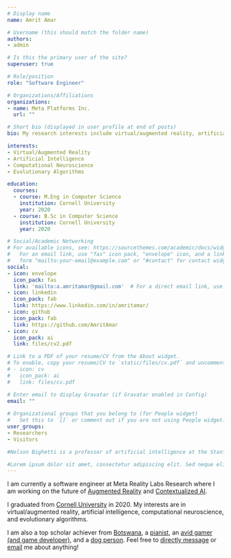 ```yaml
---
# Display name
name: Amrit Amar

# Username (this should match the folder name)
authors:
- admin

# Is this the primary user of the site?
superuser: true

# Role/position
role: "Software Engineer"

# Organizations/Affiliations
organizations:
- name: Meta Platforms Inc.
  url: ""

# Short bio (displayed in user profile at end of posts)
bio: My research interests include virtual/augmented reality, artificial intelligence, computational neuroscience, and evolutionary algorithms.

interests:
- Virtual/Augmented Reality
- Artificial Intelligence
- Computational Neuroscience
- Evolutionary Algorithms

education:
  courses:
  - course: M.Eng in Computer Science
    institution: Cornell University
    year: 2020
  - course: B.Sc in Computer Science
    institution: Cornell University
    year: 2020

# Social/Academic Networking
# For available icons, see: https://sourcethemes.com/academic/docs/widgets/#icons
#   For an email link, use "fas" icon pack, "envelope" icon, and a link in the
#   form "mailto:your-email@example.com" or "#contact" for contact widget.
social:
- icon: envelope
  icon_pack: fas
  link: 'mailto:a.amritamar@gmail.com'  # For a direct email link, use "mailto:test@example.org".
- icon: linkedin
  icon_pack: fab
  link: https://www.linkedin.com/in/amritamar/
- icon: github
  icon_pack: fab
  link: https://github.com/AmritAmar
- icon: cv
  icon_pack: ai
  link: files/cv2.pdf

# Link to a PDF of your resume/CV from the About widget.
# To enable, copy your resume/CV to `static/files/cv.pdf` and uncomment the lines below.  
# - icon: cv
#   icon_pack: ai
#   link: files/cv.pdf

# Enter email to display Gravatar (if Gravatar enabled in Config)
email: ""
  
# Organizational groups that you belong to (for People widget)
#   Set this to `[]` or comment out if you are not using People widget.  
user_groups:
- Researchers
- Visitors

#Nelson Bighetti is a professor of artificial intelligence at the Stanford AI Lab. His research interests include distributed robotics, mobile computing and programmable matter. He leads the Robotic Neurobiology group, which develops self-reconfiguring robots, systems of self-organizing robots, and mobile sensor networks. [link to Google!](http://google.com)

#Lorem ipsum dolor sit amet, consectetur adipiscing elit. Sed neque elit, tristique placerat feugiat ac, facilisis vitae arcu. Proin eget egestas augue. Praesent ut sem nec arcu pellentesque aliquet. Duis dapibus diam vel metus tempus vulputate.
---
```

I am currently a software engineer at Meta Reality Labs Research where I am working on the future of [Augmented Reality](https://tech.fb.com/ar-vr/2021/03/inside-facebook-reality-labs-the-next-era-of-human-computer-interaction/) and [Contextualized AI](https://about.fb.com/news/2021/10/teaching-ai-to-view-the-world-through-your-eyes/). 

I graduated from [Cornell University](https://c.tenor.com/bFLnqeAN_LoAAAAC/andy-bernard-the-office.gif) in 2020. My interests are in virtual/augmented reality, artificial intelligence, computational neuroscience, and evolutionary algorithms. 

I am also a top scholar achiever from [Botswana](https://pixabay.com/images/search/botswana/), a [pianist](https://www.youtube.com/playlist?list=PL3Lzx8hTbaGUHeR0KagT448zOcbd1PEo5), an [avid gamer (and game developer)](https://xkcd.com/606/), and a [dog person](https://www.youtube.com/watch?v=ah6fmNEtXFI&feature=emb_logo). Feel free to [directly message](https://twitter.com/_SirHack3r) or [email](mailto:a.amritamar@gmail.com) me about anything!
